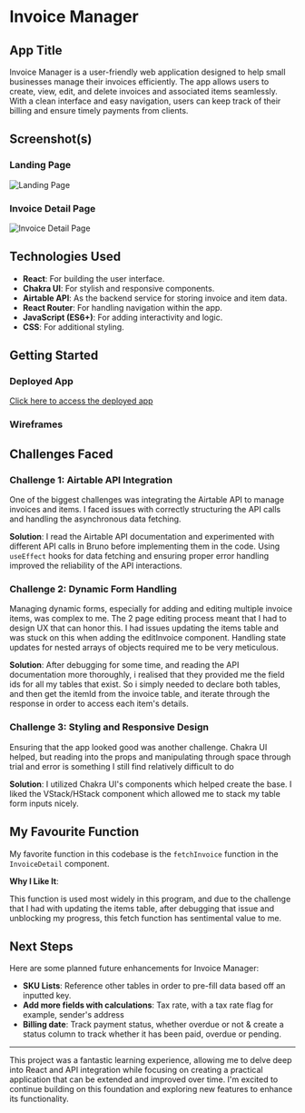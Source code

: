 # Invoice Manager

## App Title

Invoice Manager is a user-friendly web application designed to help small businesses manage their invoices efficiently. The app allows users to create, view, edit, and delete invoices and associated items seamlessly. With a clean interface and easy navigation, users can keep track of their billing and ensure timely payments from clients.

## Screenshot(s)

### Landing Page

![Landing Page](path/to/landing-page-screenshot.png)

### Invoice Detail Page

![Invoice Detail Page](path/to/invoice-detail-page-screenshot.png)

## Technologies Used

- **React**: For building the user interface.
- **Chakra UI**: For stylish and responsive components.
- **Airtable API**: As the backend service for storing invoice and item data.
- **React Router**: For handling navigation within the app.
- **JavaScript (ES6+)**: For adding interactivity and logic.
- **CSS**: For additional styling.

## Getting Started

### Deployed App

[Click here to access the deployed app](https://your-deployed-app-url.com)

### Wireframes

## Challenges Faced

### Challenge 1: Airtable API Integration

One of the biggest challenges was integrating the Airtable API to manage invoices and items. I faced issues with correctly structuring the API calls and handling the asynchronous data fetching.

**Solution**: I read the Airtable API documentation and experimented with different API calls in Bruno before implementing them in the code. Using `useEffect` hooks for data fetching and ensuring proper error handling improved the reliability of the API interactions.

### Challenge 2: Dynamic Form Handling

Managing dynamic forms, especially for adding and editing multiple invoice items, was complex to me. The 2 page editing process meant that I had to design UX that can honor this. I had issues updating the items table and was stuck on this when adding the editInvoice component. Handling state updates for nested arrays of objects required me to be very meticulous.

**Solution**: After debugging for some time, and reading the API documentation more thoroughly, i realised that they provided me the field ids for all my tables that exist. So i simply needed to declare both tables, and then get the itemId from the invoice table, and iterate through the response in order to access each item's details.

### Challenge 3: Styling and Responsive Design

Ensuring that the app looked good was another challenge. Chakra UI helped, but reading into the props and manipulating through space through trial and error is something I still find relatively difficult to do

**Solution**: I utilized Chakra UI's components which helped create the base. I liked the VStack/HStack component which allowed me to stack my table form inputs nicely.

## My Favourite Function

My favorite function in this codebase is the `fetchInvoice` function in the `InvoiceDetail` component.

**Why I Like It**:

This function is used most widely in this program, and due to the challenge that I had with updating the items table, after debugging that issue and unblocking my progress, this fetch function has sentimental value to me.

## Next Steps

Here are some planned future enhancements for Invoice Manager:

- **SKU Lists**: Reference other tables in order to pre-fill data based off an inputted key.
- **Add more fields with calculations**: Tax rate, with a tax rate flag for example, sender's address
- **Billing date**: Track payment status, whether overdue or not & create a status column to track whether it has been paid, overdue or pending.

---

This project was a fantastic learning experience, allowing me to delve deep into React and API integration while focusing on creating a practical application that can be extended and improved over time. I'm excited to continue building on this foundation and exploring new features to enhance its functionality.
